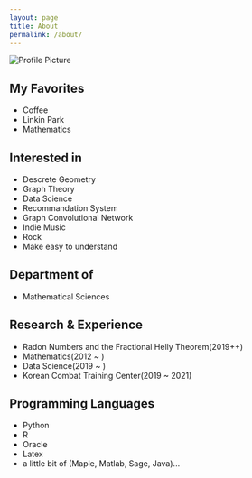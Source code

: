 ```yaml
---
layout: page
title: About
permalink: /about/
---
```


<img src="{{ site.baseurl }}/assets/profile.jpg" title="Profile Picture" class="profile">

## My Favorites
- Coffee
- Linkin Park
- Mathematics

## Interested in
- Descrete Geometry
- Graph Theory
- Data Science
- Recommandation System
- Graph Convolutional Network
- Indie Music
- Rock
- Make easy to understand

## Department of
- Mathematical Sciences

## Research & Experience
- Radon Numbers and the Fractional Helly Theorem(2019++)
- Mathematics(2012 ~ )
- Data Science(2019 ~ )
- Korean Combat Training Center(2019 ~ 2021)

## Programming Languages
- Python
- R
- Oracle
- Latex
- a little bit of (Maple, Matlab, Sage, Java)...
